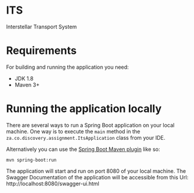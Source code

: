 # ITS
Interstellar Transport System

# Requirements
For building and running the application you need:
- JDK 1.8
- Maven 3+

# Running the application locally
There are several ways to run a Spring Boot application on your local machine. One way is to execute the `main` method in the `za.co.discovery.assignment.ItsApplication` class from your IDE.

Alternatively you can use the [Spring Boot Maven plugin](https://docs.spring.io/spring-boot/docs/current/reference/html/build-tool-plugins-maven-plugin.html) like so:

```shell
mvn spring-boot:run
```

The application will start and run on port 8080 of your local machine.
The Swagger Documentation of the application will be accessible from this Url: http://localhost:8080/swagger-ui.html
